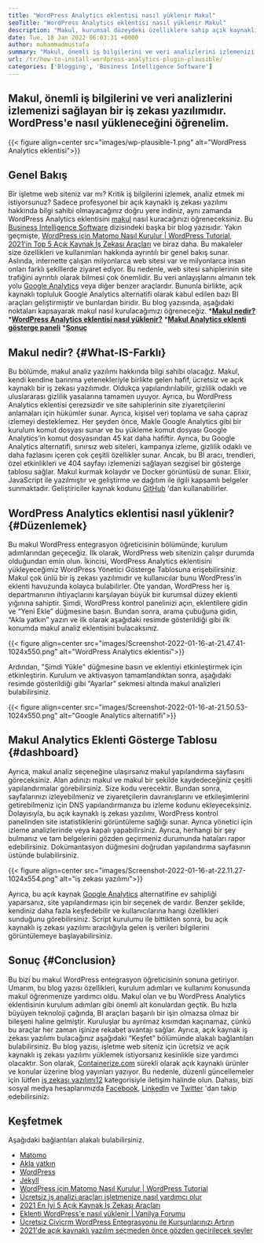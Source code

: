 ```yaml
---
title: "WordPress Analytics eklentisi nasıl yüklenir Makul" 
seoTitle: "WordPress Analytics eklentisi nasıl yüklenir Makul" 
description: "Makul, kurumsal düzeydeki özelliklere sahip açık kaynaklı bir Google Analytics alternatifidir. WordPress Analytics eklentisinin nasıl yükleneceğine dair adım adım bir eğitim." 
date: Tue, 18 Jan 2022 06:03:31 +0000
author: muhammadmustafa
summary: "Makul, önemli iş bilgilerini ve veri analizlerini izlemenizi sağlayan bir iş zekası yazılımıdır. WordPress'e nasıl yükleneceğini öğrenelim." 
url: /tr/how-to-install-wordpress-analytics-plugin-plausible/
categories: ['Blogging', 'Business Intelligence Software']
---
```


## Makul, önemli iş bilgilerini ve veri analizlerini izlemenizi sağlayan bir iş zekası yazılımıdır. WordPress'e nasıl yükleneceğini öğrenelim.

{{< figure align=center src="images/wp-plausible-1.png" alt="WordPress Analytics eklentisi">}}


## Genel Bakış
Bir işletme web siteniz var mı? Kritik iş bilgilerini izlemek, analiz etmek mi istiyorsunuz? Sadece profesyonel bir açık kaynaklı iş zekası yazılımı hakkında bilgi sahibi olmayacağınız doğru yere indiniz, aynı zamanda WordPress Analytics eklentisini [makul][1] nasıl kuracağınızı öğreneceksiniz. Bu [Business Intelligence Software][2] dizisindeki başka bir blog yazısıdır. Yakın geçmişte, [WordPress için Matomo Nasıl Kurulur | WordPress Tutorial][3], [2021'in Top 5 Açık Kaynak İş Zekası Araçları][4] ve biraz daha. Bu makaleler size özellikleri ve kullanımları hakkında ayrıntılı bir genel bakış sunar.
Aslında, internette çalışan milyonlarca web sitesi var ve milyonlarca insan onları farklı şekillerde ziyaret ediyor. Bu nedenle, web sitesi sahiplerinin site trafiğini ayrıntılı olarak bilmesi çok önemlidir. Bu veri anlayışlarını almanın tek yolu [Google Analytics][5] veya diğer benzer araçlardır. Bununla birlikte, açık kaynaklı topluluk Google Analytics alternatifi olarak kabul edilen bazı BI araçları geliştirmiştir ve bunlardan biridir. Bu blog yazısında, aşağıdaki noktaları kapsayarak makul nasıl kurulacağımızı öğreneceğiz.
  ***[Makul nedir?][6]** 
  ***[WordPress Analytics eklentisi nasıl yüklenir?][7]** 
  ***[Makul Analytics eklenti gösterge paneli][8]** 
  ***[Sonuç][9]** 

## Makul nedir?   {#What-IS-Farklı}
Bu bölümde, makul analiz yazılımı hakkında bilgi sahibi olacağız. Makul, kendi kendine barınma yetenekleriyle birlikte gelen hafif, ücretsiz ve açık kaynaklı bir iş zekası yazılımıdır. Oldukça yapılandırılabilir, gizlilik odaklı ve uluslararası gizlilik yasalarına tamamen uyuyor. Ayrıca, bu WordPress Analytics eklentisi çerezsizdir ve site sahiplerinin site ziyaretçilerini anlamaları için hükümler sunar. Ayrıca, kişisel veri toplama ve saha çapraz izlemeyi desteklemez. Her şeyden önce, Makle Google Analytics gibi bir kurulum komut dosyası sunar ve bu yükleme komut dosyası Google Analytics’in komut dosyasından 45 kat daha hafiftir. Ayrıca, bu Google Analytics alternatifi, sınırsız web siteleri, kampanya izleme, gizlilik odaklı ve daha fazlasını içeren çok çeşitli özellikler sunar.
Ancak, bu BI aracı, trendleri, özel etkinlikleri ve 404 sayfayı izlemenizi sağlayan sezgisel bir gösterge tablosu sağlar. Makul kurmak kolaydır ve Docker görüntüsü de sunar. Elixir, JavaScript ile yazılmıştır ve geliştirme ve dağıtım ile ilgili kapsamlı belgeler sunmaktadır. Geliştiriciler kaynak kodunu [GitHub][10] 'dan kullanabilirler.

## WordPress Analytics eklentisi nasıl yüklenir?   {#Düzenlemek}
Bu makul WordPress entegrasyon öğreticisinin bölümünde, kurulum adımlarından geçeceğiz.
İlk olarak, WordPress web sitenizin çalışır durumda olduğundan emin olun. İkincisi, WordPress Analytics eklentisini yükleyeceğimiz WordPress Yönetici Gösterge Tablosuna erişebilirsiniz. Makul çok ünlü bir iş zekası yazılımıdır ve kullanıcılar bunu WordPress’in eklenti havuzunda kolayca bulabilirler. Öte yandan, WordPress her iş departmanının ihtiyaçlarını karşılayan büyük bir kurumsal düzey eklenti yığınına sahiptir.
Şimdi, WordPress kontrol panelinizi açın, eklentilere gidin ve “Yeni Ekle” düğmesine basın. Bundan sonra, arama çubuğuna gidin, “Akla yatkın” yazın ve ilk olarak aşağıdaki resimde gösterildiği gibi ilk konumda makul analiz eklentisini bulacaksınız.

{{< figure align=center src="images/Screenshot-2022-01-16-at-21.47.41-1024x550.png" alt="WordPress Analytics eklentisi">}}

Ardından, "Şimdi Yükle" düğmesine basın ve eklentiyi etkinleştirmek için etkinleştirin. Kurulum ve aktivasyon tamamlandıktan sonra, aşağıdaki resimde gösterildiği gibi “Ayarlar” sekmesi altında makul analizleri bulabilirsiniz.

{{< figure align=center src="images/Screenshot-2022-01-16-at-21.50.53-1024x550.png" alt="Google Analytics alternatifi">}}


## Makul Analytics Eklenti Gösterge Tablosu   {#dashboard}
Ayrıca, makul analiz seçeneğine ulaşırsanız makul yapılandırma sayfasını göreceksiniz. Alan adınızı makul ve makul bir şekilde kaydedeceğiniz çeşitli yapılandırmalar görebilirsiniz. Size kodu verecektir. Bundan sonra, sayfalarınızı izleyebilmeniz ve ziyaretçilerin davranışlarını ve etkileşimlerini getirebilmeniz için DNS yapılandırmanıza bu izleme kodunu ekleyeceksiniz. Dolayısıyla, bu açık kaynaklı iş zekası yazılımı, WordPress kontrol panelinden site istatistiklerini görüntüleme sağlığı sunar. Ayrıca yönetici için izleme analizlerinde veya kapalı yapabilirsiniz. Ayrıca, herhangi bir şey bulmanız ve tam belgelerini gözden geçirmeniz durumunda hataları rapor edebilirsiniz. Dokümantasyon düğmesini doğrudan yapılandırma sayfasının üstünde bulabilirsiniz.

{{< figure align=center src="images/Screenshot-2022-01-16-at-22.11.27-1024x554.png" alt="iş zekası yazılımı">}}

Ayrıca, bu açık kaynak [Google Analytics][5] alternatifine ev sahipliği yaparsanız, site yapılandırması için bir seçenek de vardır. Benzer şekilde, kendiniz daha fazla keşfedebilir ve kullanıcılarına hangi özellikleri sunduğunu görebilirsiniz. Script kurulumu ile bittikten sonra, bu açık kaynaklı iş zekası yazılımı aracılığıyla gelen iş verileri bilgilerini görüntülemeye başlayabilirsiniz.

## Sonuç   {#Conclusion}
Bu bizi bu makul WordPress entegrasyon öğreticisinin sonuna getiriyor. Umarım, bu blog yazısı özellikleri, kurulum adımları ve kullanımı konusunda makul öğrenmenize yardımcı oldu. Makul olan ve bu WordPress Analytics eklentisinin kurulum adımları gibi önemli alt konulardan geçtik. Bu hızla büyüyen teknoloji çağında, BI araçları başarılı bir işin olmazsa olmaz bir bileşeni haline gelmiştir. Kuruluşlar bu ayrılmaz kısımdan kaçınamaz, çünkü bu araçlar her zaman işinize rekabet avantajı sağlar. Ayrıca, açık kaynak iş zekası yazılımı bulacağınız aşağıdaki “Keşfet” bölümünde alakalı bağlantıları bulabilirsiniz. Bu blog yazısı, işletme web siteniz için ücretsiz ve açık kaynaklı iş zekası yazılımı yüklemek istiyorsanız kesinlikle size yardımcı olacaktır.
Son olarak, [Containerize.com][11] sürekli olarak açık kaynaklı ürünler ve konular üzerine blog yayınları yazıyor. Bu nedenle, düzenli güncellemeler için lütfen [][12][iş zekası yazılımı][13][12] kategorisiyle iletişim halinde olun. Dahası, bizi sosyal medya hesaplarımızda [Facebook][14], [LinkedIn][15] ve [Twitter][16] 'dan takip edebilirsiniz.

## Keşfetmek
Aşağıdaki bağlantıları alakalı bulabilirsiniz.
  * [Matomo][17]
  * [Akla yatkın][1]
  * [WordPress][18]
  * [Jekyll][19]
  * [WordPress için Matomo Nasıl Kurulur | WordPress Tutorial][3]
  * [Ücretsiz iş analizi araçları işletmenize nasıl yardımcı olur][20]
  * [2021 En İyi 5 Açık Kaynak İş Zekası Araçları][4]
  * [Eklenti WordPress'e nasıl yüklenir | Vanilya Forumu][21]
  * [Ücretsiz Civicrm WordPress Entegrasyonu ile Kurşunlarınızı Artırın][22]
  * [2021'de açık kaynaklı yazılım seçmeden önce gözden geçirilecek şeyler][23]

  
[1]: https://products.containerize.com/business-intelligence/plausible
[2]: https://blog.containerize.com/category/business-intelligence-software/
[3]: https://blog.containerize.com/blogging/how-to-install-matomo-for-wordpress-wordpress-tutorial/
[4]: https://blog.containerize.com/business-intelligence-software/top-5-open-source-business-intelligence-solutions-of-2021/
[5]: https://analytics.google.com/analytics/web/
[6]: #What-is-Plausible
[7]: #Install
[8]: #dashboard
[9]: #Conclusion
[10]: https://github.com/plausible/analytics
[11]: https://www.containerize.com/
[12]: https://products.containerize.com/social-network-platforms/
[13]: https://products.containerize.com/business-intelligence/
[14]: https://web.facebook.com/containerize
[15]: https://www.linkedin.com/company/containerize/
[16]: https://twitter.com/containerize_co
[17]: https://products.containerize.com/business-intelligence/matomo
[18]: https://products.containerize.com/blogging/wordpress/
[19]: https://products.containerize.com/blogging/jekyll/
[20]: https://blog.containerize.com/2021/03/12/how-free-business-analytics-tools-assist-your-business/
[21]: https://blog.containerize.com/blogging/how-to-a-install-plugin-in-wordpress-vanilla-forum/
[22]: https://blog.containerize.com/blogging/civicrm-wordpress-integration-wordpress-tutorial/
[23]: https://blog.containerize.com/cmdb-software/things-to-review-before-opting-open-source-software-in-2021/
